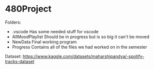 # 480Project

Folders:
- .vscode
    Has some needed stuff for vscode
- AllMoodPlaylist
    Should be in progress but is so big it can't be moved
- NewData
    Final working program
- Progress
    Contains all of the files we had worked on in the semester

Dataset:
https://www.kaggle.com/datasets/maharshipandya/-spotify-tracks-dataset
